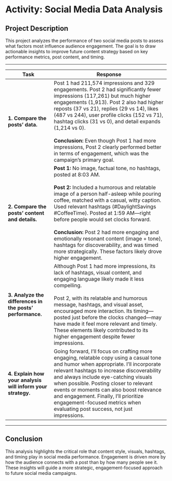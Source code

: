 # Activity: Social Media Data Analysis

## Project Description
This project analyzes the performance of two social media posts to assess what factors most influence audience engagement. The goal is to draw actionable insights to improve future content strategy based on key performance metrics, post content, and timing.

---

| **Task** | **Response** |
|---------|--------------|
| **1. Compare the posts’ data.** | Post 1 had 211,574 impressions and 329 engagements. Post 2 had significantly fewer impressions (117,261) but much higher engagements (1,913). Post 2 also had higher reposts (37 vs 21), replies (29 vs 14), likes (487 vs 244), user profile clicks (152 vs 71), hashtag clicks (31 vs 0), and detail expands (1,214 vs 0).<br><br>**Conclusion:** Even though Post 1 had more impressions, Post 2 clearly performed better in terms of engagement, which was the campaign’s primary goal. |
| **2. Compare the posts’ content and details.** | **Post 1:** No image, factual tone, no hashtags, posted at 8:03 AM.<br><br>**Post 2:** Included a humorous and relatable image of a person half-asleep while pouring coffee, matched with a casual, witty caption. Used relevant hashtags (#DaylightSavings #CoffeeTime). Posted at 1:59 AM—right before people would set clocks forward.<br><br>**Conclusion:** Post 2 had more engaging and emotionally resonant content (image + tone), hashtags for discoverability, and was timed more strategically. These factors likely drove higher engagement. |
| **3. Analyze the differences in the posts’ performance.** | Although Post 1 had more impressions, its lack of hashtags, visual content, and engaging language likely made it less compelling.<br><br>Post 2, with its relatable and humorous message, hashtags, and visual asset, encouraged more interaction. Its timing—posted just before the clocks changed—may have made it feel more relevant and timely. These elements likely contributed to its higher engagement despite fewer impressions. |
| **4. Explain how your analysis will inform your strategy.** | Going forward, I’ll focus on crafting more engaging, relatable copy using a casual tone and humor when appropriate. I’ll incorporate relevant hashtags to increase discoverability and always include eye-catching visuals when possible. Posting closer to relevant events or moments can also boost relevance and engagement. Finally, I’ll prioritize engagement-focused metrics when evaluating post success, not just impressions. |

---

## Conclusion
This analysis highlights the critical role that content style, visuals, hashtags, and timing play in social media performance. Engagement is driven more by how the audience connects with a post than by how many people see it. These insights will guide a more strategic, engagement-focused approach to future social media campaigns.


